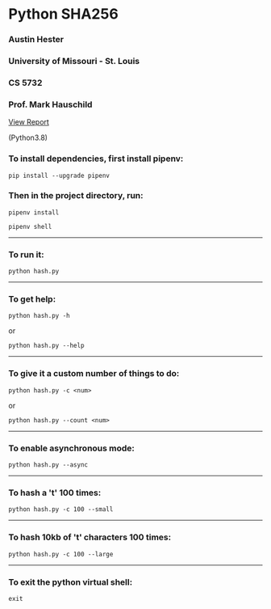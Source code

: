 # Python SHA256
### Austin Hester
### University of Missouri - St. Louis
### CS 5732
### Prof. Mark Hauschild  

[View Report](report/README.md)

(Python3.8)

### To install dependencies, first install pipenv: 

```pip install --upgrade pipenv```  

### Then in the project directory, run: 

```pipenv install```  

```pipenv shell```  

----

### To run it:

```python hash.py```  

----

### To get help:

```python hash.py -h```

or

```python hash.py --help```  

----

### To give it a custom number of things to do:

```python hash.py -c <num>```

or

```python hash.py --count <num>```

----

### To enable asynchronous mode:

```python hash.py --async```

----

### To hash a 't' 100 times:

```python hash.py -c 100 --small```

----

### To hash 10kb of 't' characters 100 times:

```python hash.py -c 100 --large```

----

### To exit the python virtual shell:

```exit```

